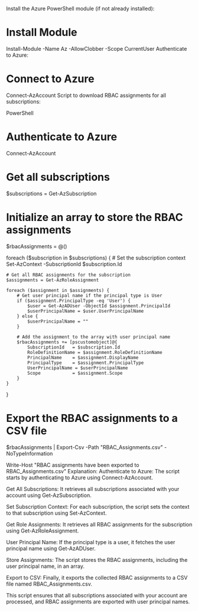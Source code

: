 Install the Azure PowerShell module (if not already installed):

# Install Module
Install-Module -Name Az -AllowClobber -Scope CurrentUser
Authenticate to Azure:

# Connect to Azure
Connect-AzAccount
Script to download RBAC assignments for all subscriptions:

PowerShell
# Authenticate to Azure
Connect-AzAccount

# Get all subscriptions
$subscriptions = Get-AzSubscription

# Initialize an array to store the RBAC assignments
$rbacAssignments = @()

foreach ($subscription in $subscriptions) {
    # Set the subscription context
    Set-AzContext -SubscriptionId $subscription.Id

    # Get all RBAC assignments for the subscription
    $assignments = Get-AzRoleAssignment

    foreach ($assignment in $assignments) {
        # Get user principal name if the principal type is User
        if ($assignment.PrincipalType -eq 'User') {
            $user = Get-AzADUser -ObjectId $assignment.PrincipalId
            $userPrincipalName = $user.UserPrincipalName
        } else {
            $userPrincipalName = ""
        }

        # Add the assignment to the array with user principal name
        $rbacAssignments += [pscustomobject]@{
            SubscriptionId   = $subscription.Id
            RoleDefinitionName = $assignment.RoleDefinitionName
            PrincipalName    = $assignment.DisplayName
            PrincipalType    = $assignment.PrincipalType
            UserPrincipalName = $userPrincipalName
            Scope            = $assignment.Scope
        }
    }
}

# Export the RBAC assignments to a CSV file
$rbacAssignments | Export-Csv -Path "RBAC_Assignments.csv" -NoTypeInformation

Write-Host "RBAC assignments have been exported to RBAC_Assignments.csv"
Explanation:
Authenticate to Azure: The script starts by authenticating to Azure using Connect-AzAccount.

Get All Subscriptions: It retrieves all subscriptions associated with your account using Get-AzSubscription.

Set Subscription Context: For each subscription, the script sets the context to that subscription using Set-AzContext.

Get Role Assignments: It retrieves all RBAC assignments for the subscription using Get-AzRoleAssignment.

User Principal Name: If the principal type is a user, it fetches the user principal name using Get-AzADUser.

Store Assignments: The script stores the RBAC assignments, including the user principal name, in an array.

Export to CSV: Finally, it exports the collected RBAC assignments to a CSV file named RBAC_Assignments.csv.

This script ensures that all subscriptions associated with your account are processed, and RBAC assignments are exported with user principal names.

